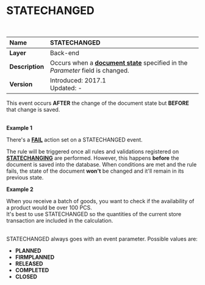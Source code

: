 # STATECHANGED
 
<br> 
 
|Name|STATECHANGED|
|:-----|:-----|
|**Layer**|Back-end|
|**Description**|Occurs when a **[document state](https://docs.erp.net/tech/concepts/documents/states.html)** specified in the _Parameter_ field is changed.|
|**Version**|Introduced: 2017.1 <br> Updated: -|
 
This event occurs **AFTER** the change of the document state but **BEFORE** that change is saved. <br><br>

**Example 1**

There's a **[FAIL](https://docs.erp.net/tech/advanced/user-business-rules/action-types/fail.html)** action set on a STATECHANGED event.

The rule will be triggered once all rules and validations registered on **[STATECHANGING](https://docs.erp.net/tech/advanced/user-business-rules/events/statechanging.html)** are performed. However, this happens **before** the document is saved into the database. When conditions are met and the rule fails, the state of the document **won't** be changed and it'll remain in its previous state.

**Example 2**

When you receive a batch of goods, you want to check if the availability of a product would be over 100 PCS. <br> It's best to use STATECHANGED so the quantities of the current store transaction are included in the calculation. <br><br>


STATECHANGED always goes with an event parameter. Possible values are:

- **PLANNED**
- **FIRMPLANNED**
- **RELEASED**
- **COMPLETED**
- **CLOSED**
